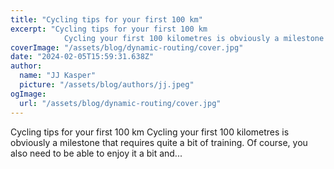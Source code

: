 ```yaml
---
title: "Cycling tips for your first 100 km"
excerpt: "Cycling tips for your first 100 km
            Cycling your first 100 kilometres is obviously a milestone that requires quite a bit of training. Of course, you also need to be able to enjoy it a bit a"
coverImage: "/assets/blog/dynamic-routing/cover.jpg"
date: "2024-02-05T15:59:31.638Z"
author:
  name: "JJ Kasper"
  picture: "/assets/blog/authors/jj.jpeg"
ogImage:
  url: "/assets/blog/dynamic-routing/cover.jpg"
---
```


Cycling tips for your first 100 km
            Cycling your first 100 kilometres is obviously a milestone that requires quite a bit of training. Of course, you also need to be able to enjoy it a bit and...